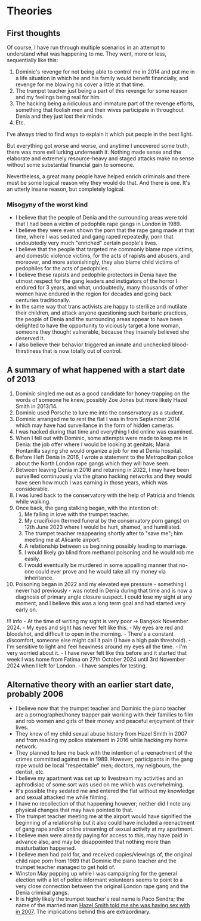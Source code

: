 # Theories

## First thoughts

Of course, I have run through multiple scenarios in an attempt to understand what was happening to me. They went, more or less, sequentially like this:

1. Dominic's revenge for not being able to control me in 2014 and put me in a life situation in which he and his family would benefit financially, and revenge for me blowing his cover a little at that time.
2. The trumpet teacher just being a part of this revenge for some reason and my feelings being real for him.
3. The hacking being a ridiculous and immature part of the revenge efforts, something that foolish men and their wives participate in throughout Denia and they just lost their minds.
4. Etc.

I've always tried to find ways to explain it which put people in the best light.

But everything got worse and worse, and anytime I uncovered some truth, there was more evil lurking underneath it. Nothing made sense and the elaborate and extremely resource-heavy and staged attacks make no sense without some substantial financial gain to someone.

Nevertheless, a great many people have helped enrich criminals and there must be some logical reason why they would do that. And there is one. It's an utterly insane reason, but completely logical.

### Misogyny of the worst kind

- I believe that the people of Denia and the surrounding areas were told that I had been a victim of pedophile rape gangs in London in 1989.
- I believe they were even shown the porn that the rape gang made at that time, where I was sedated and gang raped repeatedly, porn that undoubtedly very much "enriched" certain people's lives.
- I believe that the people that targeted me commonly blame rape victims, and domestic violence victims, for the acts of rapists and abusers, and moreover, and more astonishingly, they also blame child victims of pedophiles for the acts of pedophiles.
- I believe these rapists and pedophile protectors in Denia have the utmost respect for the gang leaders and instigators of the horror I endured for 3 years, and what, undoubtedly, many thousands of other women have endured in the region for decades and going back centuries traditionally.
- In the same way that trans activists are happy to sterilize and mutilate their children, and attack anyone questioning such barbaric practices, the people of Denia and the surrounding areas appear to have been delighted to have the opportunity to viciously target a lone woman, someone they thought vulnerable, because they insanely believed she deserved it.
- I also believe their behavior triggered an innate and unchecked blood-thirstiness that is now totally out of control.

## A summary of what happened with a start date of 2013

1. Dominic singled me out as a good candidate for honey-trapping on the words of someone he knew, possibly Zoe  Jones but more likely Hazel Smith in 2013/14.
2. Dominic used Porsche to lure me into the conservatory as a student.
3. Dominic arranged me to rent the flat I was in from September 2014 which may have had surveillance in the form of hidden cameras.
4. I was hacked during that time and everything I did online was examined.
5. When I fell out with Dominic, some attempts were made to keep me in Denia: the job offer where I would be looking at genitals; Maria Hontanilla saying she would organize a job for me at Denia hospital.
6. Before I left Denia in 2016, I wrote a statement to the Metropolitan police about the North London rape gangs which they will have seen.
7. Between leaving Denia in 2016 and returning in 2022, I may have been surveilled continuously via the gitano hacking networks and they would have seen how much I was earning in those years, which was considerable.
8. I was lured back to the conservatory with the help of Patricia and friends while walking.
9. Once back, the gang stalking began, with the intention of:
    1. Me falling in love with the trumpet teacher.
    2. My crucifixion (termed funeral by the conservatory porn gangs) on 12th June 2023 where I would be hurt, shamed, and humiliated.
    3. The trumpet teacher reappearing shortly after to "save me"; him meeting me at Alicante airport.
    4. A relationship between us beginning possibly leading to marriage.
    5. I would likely go blind from methanol poisoning and he would rob me easily.
    6. I would eventually be murdered in some appalling manner that no-one could ever prove and he would take all my money via inheritance.
10. Poisoning began in 2022 and my elevated eye pressure - something I never had previously - was noted in Denia during that time and is now a diagnosis of primary angle closure suspect. I could lose my sight at any moment, and I believe this was a long term goal and had started very early on.

!!! info
    - At the time of writing my sight is very poor -> Bangkok November 2024.
    - My eyes and sight has never felt like this.
    - My eyes are red and bloodshot, and difficult to open in the morning.
    - There's a constant discomfort, someone else might call it pain (I have a high pain threshold).
    - I'm sensitive to light and feel heaviness around my eyes all the time.
    - I'm very worried about it. 
    - I have never felt like this before and it started that week I was home from Fatima on 27th October 2024 until 3rd November 2024 when I left for London.
    - I have samples for testing.

## Alternative theory with an earlier start date, probably 2006

- I believe now that the trumpet teacher and Dominic the piano teacher are a pornographer/honey trapper pair working with their families to film and rob women and girls of their money and peaceful enjoyment of their lives.
- They knew of my child sexual abuse history from Hazel Smith in 2007 and from reading my police statement in 2016 while hacking my home network.
- They planned to lure me back with the intention of a reenactment of the crimes committed against me in 1989. However, participants in the gang rape would be local "respectable" men; doctors, my neigbours, the dentist, etc.
- I believe my apartment was set up to livestream my activities and an aphrodisiac of some sort was used on me which was overwhelming.
- It's possible they sedated me and entered the flat without my knowledge and sexual attacked me while filming.
- I have no recollection of that happening however; neither did I note any physical changes that may have pointed to that.
- The trumpet teacher meeting me at the airport would have signified the beginning of a relationship but it also could have included a reenactment of gang rape and/or online streaming of sexual activity at my apartment.
- I believe men were already paying for access to this, may have paid in advance also, and may be disappointed that nothing more than masturbation happened.
- I believe men had paid for, and received copies/viewings of, the original child rape porn from 1989 that Dominic the piano teacher and the trumpet teacher managed to get hold of.
- Winston May popping up while I was campaigning for the general election with a lot of police informant volunteers seems to point to a very close connection between the original London rape gang and the Denia criminal gangs.
- It is highly likely the trumpet teacher's real name is Paco Sendra; the name of the married man [Hazel Smith told me she was having sex with in 2007](../timeline/early-years/2007.md#hazel-smith). The implications behind this are extraordinary.
